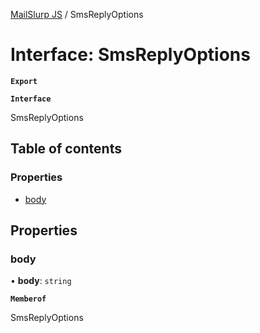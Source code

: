 [MailSlurp JS](../README.md) / SmsReplyOptions

# Interface: SmsReplyOptions

**`Export`**

**`Interface`**

SmsReplyOptions

## Table of contents

### Properties

- [body](SmsReplyOptions.md#body)

## Properties

### body

• **body**: `string`

**`Memberof`**

SmsReplyOptions
